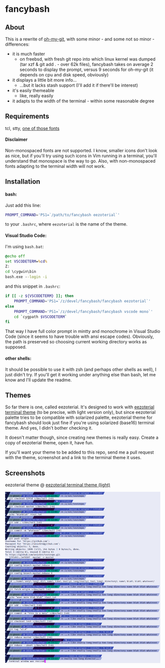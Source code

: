 fancybash
================

## About ##

This is a rewrite of [oh-my-git](<https://github.com/arialdomartini/oh-my-git>), with some minor - and some not so minor - differences:

* it is much faster
  * on freebsd, with fresh git repo into which linux kernel was dumped (tar xzf & git add . - over 62k files), fancybash takes on average 2 seconds to display the prompt, versus 9 seconds for oh-my-git (it depends on cpu and disk speed, obviously)
* it displays a little bit more info...
  * ...but it lacks stash support (I'll add it if there'll be interest)
* it's easily themeable
  * like, really easily
* it adapts to the width of the terminal - within some reasonable degree

## Requirements ##

tcl, stty, [one of those fonts](<https://github.com/ryanoasis/nerd-fonts>)

#### Disclaimer ####

Non-monospaced fonts are not supported. I know, smaller icons don't look as nice, but if you'll try using such icons in Vim running in a terminal, you'll understand that monospace is the way to go. Also, with non-monospaced fonts adapting to the terminal width will not work.

## Installation ##

#### bash: ####

Just add this line:
```bash
PROMPT_COMMAND='PS1=`/path/to/fancybash eezoterial`'
```
to your `.bashrc`, where `eezoterial` is the name of the theme.

#### Visual Studio Code: ####

I'm using `bash.bat`:
```bat
@echo off
set VSCODETERM=%cd%
Z:
cd \cygwin\bin
bash.exe --login -i
```

and this snippet in `.bashrc`:
```bash
if [[ -z ${VSCODETERM} ]]; then
    PROMPT_COMMAND='PS1=`/z/devel/fancybash/fancybash eezoterial`'
else
    PROMPT_COMMAND='PS1=`/z/devel/fancybash/fancybash vscode mono`'
    cd `cygpath $VSCODETERM`
fi
```

That way I have full color prompt in mintty and monochrome in Visual Studio Code (since it seems to have trouble with ansi escape codes). Obviously, the path is preserved so choosing current working directory works as supposed.

#### other shells: ####

It should be possible to use it with zsh (and perhaps other shells as well), I just didn't try. If you'll get it working under anything else than bash, let me know and I'll update the readme.

## Themes ##

So far there is one, called eezoterial. It's designed to work with [eezoterial terminal theme](<https://github.com/unic0rn/eezoterial>) (to be precise, with light version only), but since eezoterial palette tries to be compatible with solarized palette, eezoterial theme for fancybash should look just fine if you're using solarized (base16) terminal theme. And yes, I didn't bother checking it.

It doesn't matter though, since creating new themes is really easy. Create a copy of eezoterial theme, open it, have fun.

If you'll want your theme to be added to this repo, send me a pull request with the theme, screenshot and a link to the terminal theme it uses.

## Screenshots ##

eezoterial theme @ [eezoterial terminal theme (light)](<https://github.com/unic0rn/eezoterial>)

![eezoterial](/images/eezoterial.png?raw=true)
